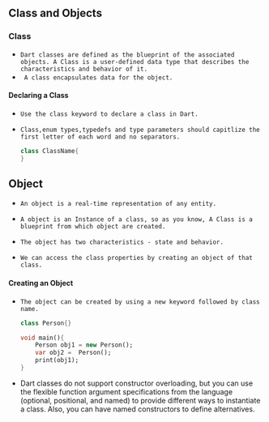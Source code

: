 ## Class and Objects



### Class 



- `Dart classes are defined as the blueprint of the associated objects. A Class is a user-defined data type that describes the characteristics and behavior of it. `
- ` A class encapsulates data for the object.`





#### Declaring a Class

- `Use the class keyword to declare a class in Dart. `

- `Class,enum types,typedefs and type parameters should capitlize the first letter of each word and no separators.`

  

  ```dart
  class ClassName{
  }
  ```

  



## Object

-  `An object is a real-time representation of any entity. `

- `A object is an Instance of a class, so as you know, A Class is a blueprint from which object are created.`

- `The object has two characteristics - state and behavior.` 

- `We can access the class properties by creating an object of that class.`

  





#### Creating an Object

- `The object can be created by using a new keyword followed by class name.`

  ```dart
  class Person{}
  
  void main(){
      Person obj1 = new Person();
      var obj2 =  Person();
      print(obj1);
  }
  
  ```

  

  

  

- Dart classes do not support constructor overloading, but you can use the flexible function argument specifications from the language (optional, positional, and named) to provide different ways to instantiate a class. Also, you can have named constructors to define alternatives.





